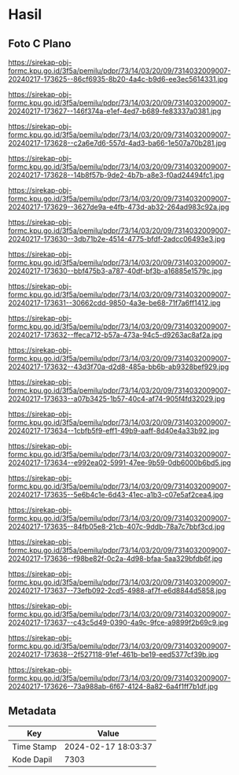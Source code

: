 # Hasil

## Foto C Plano

https://sirekap-obj-formc.kpu.go.id/3f5a/pemilu/pdpr/73/14/03/20/09/7314032009007-20240217-173625--86cf6935-8b20-4a4c-b9d6-ee3ec5614331.jpg

https://sirekap-obj-formc.kpu.go.id/3f5a/pemilu/pdpr/73/14/03/20/09/7314032009007-20240217-173627--146f374a-e1ef-4ed7-b689-fe83337a0381.jpg

https://sirekap-obj-formc.kpu.go.id/3f5a/pemilu/pdpr/73/14/03/20/09/7314032009007-20240217-173628--c2a6e7d6-557d-4ad3-ba66-1e507a70b281.jpg

https://sirekap-obj-formc.kpu.go.id/3f5a/pemilu/pdpr/73/14/03/20/09/7314032009007-20240217-173628--14b8f57b-9de2-4b7b-a8e3-f0ad24494fc1.jpg

https://sirekap-obj-formc.kpu.go.id/3f5a/pemilu/pdpr/73/14/03/20/09/7314032009007-20240217-173629--3627de9a-e4fb-473d-ab32-264ad983c92a.jpg

https://sirekap-obj-formc.kpu.go.id/3f5a/pemilu/pdpr/73/14/03/20/09/7314032009007-20240217-173630--3db71b2e-4514-4775-bfdf-2adcc06493e3.jpg

https://sirekap-obj-formc.kpu.go.id/3f5a/pemilu/pdpr/73/14/03/20/09/7314032009007-20240217-173630--bbf475b3-a787-40df-bf3b-a16885e1579c.jpg

https://sirekap-obj-formc.kpu.go.id/3f5a/pemilu/pdpr/73/14/03/20/09/7314032009007-20240217-173631--30662cdd-9850-4a3e-be68-71f7a6ff1412.jpg

https://sirekap-obj-formc.kpu.go.id/3f5a/pemilu/pdpr/73/14/03/20/09/7314032009007-20240217-173632--ffeca712-b57a-473a-94c5-d9263ac8af2a.jpg

https://sirekap-obj-formc.kpu.go.id/3f5a/pemilu/pdpr/73/14/03/20/09/7314032009007-20240217-173632--43d3f70a-d2d8-485a-bb6b-ab9328bef929.jpg

https://sirekap-obj-formc.kpu.go.id/3f5a/pemilu/pdpr/73/14/03/20/09/7314032009007-20240217-173633--a07b3425-1b57-40c4-af74-905f4fd32029.jpg

https://sirekap-obj-formc.kpu.go.id/3f5a/pemilu/pdpr/73/14/03/20/09/7314032009007-20240217-173634--1cbfb5f9-eff1-49b9-aaff-8d40e4a33b92.jpg

https://sirekap-obj-formc.kpu.go.id/3f5a/pemilu/pdpr/73/14/03/20/09/7314032009007-20240217-173634--e992ea02-5991-47ee-9b59-0db6000b6bd5.jpg

https://sirekap-obj-formc.kpu.go.id/3f5a/pemilu/pdpr/73/14/03/20/09/7314032009007-20240217-173635--5e6b4c1e-6d43-41ec-a1b3-c07e5af2cea4.jpg

https://sirekap-obj-formc.kpu.go.id/3f5a/pemilu/pdpr/73/14/03/20/09/7314032009007-20240217-173635--84fb05e8-21cb-407c-9ddb-78a7c7bbf3cd.jpg

https://sirekap-obj-formc.kpu.go.id/3f5a/pemilu/pdpr/73/14/03/20/09/7314032009007-20240217-173636--f98be82f-0c2a-4d98-bfaa-5aa329bfdb6f.jpg

https://sirekap-obj-formc.kpu.go.id/3f5a/pemilu/pdpr/73/14/03/20/09/7314032009007-20240217-173637--73efb092-2cd5-4988-af7f-e6d8844d5858.jpg

https://sirekap-obj-formc.kpu.go.id/3f5a/pemilu/pdpr/73/14/03/20/09/7314032009007-20240217-173637--c43c5d49-0390-4a9c-9fce-a9899f2b69c9.jpg

https://sirekap-obj-formc.kpu.go.id/3f5a/pemilu/pdpr/73/14/03/20/09/7314032009007-20240217-173638--2f527118-91ef-461b-be19-eed5377cf39b.jpg

https://sirekap-obj-formc.kpu.go.id/3f5a/pemilu/pdpr/73/14/03/20/09/7314032009007-20240217-173626--73a988ab-6f67-4124-8a82-6a4f1ff7b1df.jpg


## Metadata

| Key        | Value               |
| ---------- | ------------------- |
| Time Stamp | 2024-02-17 18:03:37 |
| Kode Dapil | 7303                |



